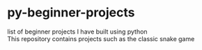 # py-beginner-projects
list of beginner projects I have built using python<br/>
This repository contains projects such as the classic snake game
